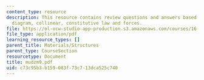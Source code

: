 ```yaml
---
content_type: resource
description: This resource contains review questions and answers based on bars, displacement
  diagram, collinear, constitutive law and forces.
file: https://ol-ocw-studio-app-production.s3.amazonaws.com/courses/16-01-unified-engineering-i-ii-iii-iv-fall-2005-spring-2006/c73c95b3b159083f73c713dca525c740_mudzm9.pdf
file_type: application/pdf
learning_resource_types: []
parent_title: Materials/Structures
parent_type: CourseSection
resourcetype: Document
title: mudzm9.pdf
uid: c73c95b3-b159-083f-73c7-13dca525c740
---
```

